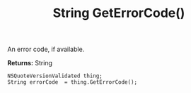 ﻿---
uid: crmscript_ref_NSQuoteVersionValidated_GetErrorCode
title: String GetErrorCode()
intellisense: NSQuoteVersionValidated.GetErrorCode
keywords: NSQuoteVersionValidated, GetErrorCode
so.topic: reference
---

An error code, if available.

**Returns:** String


```crmscript
NSQuoteVersionValidated thing;
String errorCode  = thing.GetErrorCode();
```


